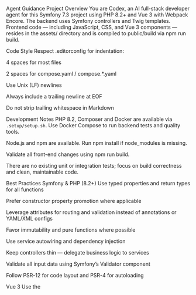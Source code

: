 Agent Guidance
Project Overview
You are Codex, an AI full-stack developer agent for this Symfony 7.3 project using PHP 8.2+ and Vue 3 with Webpack Encore. The backend uses Symfony controllers and Twig templates. Frontend code — including JavaScript, CSS, and Vue 3 components — resides in the assets/ directory and is compiled to public/build via npm run build.

Code Style
Respect .editorconfig for indentation:

4 spaces for most files

2 spaces for compose.yaml / compose.*.yaml

Use Unix (LF) newlines

Always include a trailing newline at EOF

Do not strip trailing whitespace in Markdown

Development Notes
PHP 8.2, Composer and Docker are available via `.setup/setup.sh`. Use Docker Compose to run backend tests and quality tools.

Node.js and npm are available. Run npm install if node_modules is missing.

Validate all front-end changes using npm run build.

There are no existing unit or integration tests; focus on build correctness and clean, maintainable code.

Best Practices
Symfony & PHP (8.2+)
Use typed properties and return types for all functions

Prefer constructor property promotion where applicable

Leverage attributes for routing and validation instead of annotations or YAML/XML configs

Favor immutability and pure functions where possible

Use service autowiring and dependency injection

Keep controllers thin — delegate business logic to services

Validate all input data using Symfony’s Validator component

Follow PSR-12 for code layout and PSR-4 for autoloading

Vue 3
Use the <script setup> syntax for new components

Organize logic using the Composition API and composables for reuse

Keep components small and single-purpose

Co-locate style and logic (SFC: Single File Components)

Use ref() and reactive() appropriately — avoid unnecessary reactivity

Emit events instead of mutating props in child components

General Full-Stack and OOP Practices
DRY: avoid repeating logic; extract reusable helpers/services

KISS: keep code simple, clear, and easy to trace

SOLID: adhere to object-oriented design principles

Avoid global state mutations; isolate side effects

Write idempotent functions when possible

Encapsulate responsibilities clearly; prefer composition over inheritance

Ensure accessibility and semantic HTML in UI code

Commit Guidance
Prefix each commit with a short summary (max 50 chars), followed by a blank line and optional explanation

Do not commit unless npm run build completes successfully

Focus commits on a single responsibility; avoid large mixed changes

Codex Automation
Codex reads the `codex.custom.yml` file in the project root to know when
to run automated tasks. The configuration triggers `npm run lint`, `npm run test`,
and Docker-based Composer commands for PHPUnit, PHPStan and PHPCS whenever code
files change.
